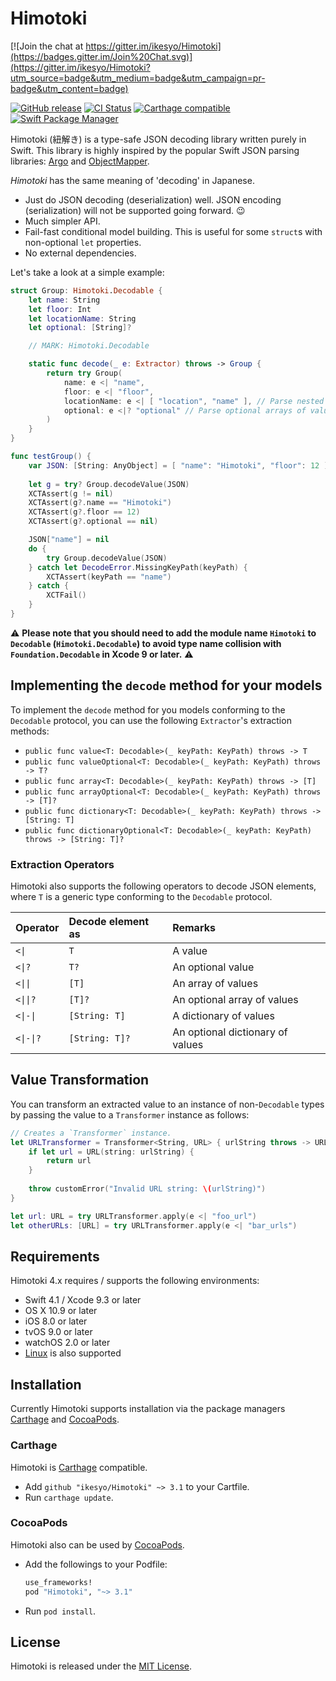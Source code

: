 # Himotoki

[![Join the chat at https://gitter.im/ikesyo/Himotoki](https://badges.gitter.im/Join%20Chat.svg)](https://gitter.im/ikesyo/Himotoki?utm_source=badge&utm_medium=badge&utm_campaign=pr-badge&utm_content=badge)

[![GitHub release](https://img.shields.io/github/release/ikesyo/Himotoki.svg)](https://github.com/ikesyo/Himotoki/releases)
[![CI Status](https://travis-ci.org/ikesyo/Himotoki.svg)](https://travis-ci.org/ikesyo/Himotoki)
[![Carthage compatible](https://img.shields.io/badge/Carthage-compatible-4BC51D.svg?style=flat)](https://github.com/Carthage/Carthage)
[![Swift Package Manager](https://img.shields.io/badge/Swift%20Package%20Manager-compatible-brightgreen.svg)](https://github.com/apple/swift-package-manager)

Himotoki (紐解き) is a type-safe JSON decoding library written purely in Swift. This library is highly inspired by the popular Swift JSON parsing libraries: [Argo](https://github.com/thoughtbot/Argo) and [ObjectMapper](https://github.com/Hearst-DD/ObjectMapper).

_Himotoki_ has the same meaning of 'decoding' in Japanese.

- Just do JSON decoding (deserialization) well. JSON encoding (serialization) will not be supported going forward. :wink:
- Much simpler API.
- Fail-fast conditional model building. This is useful for some `struct`s with non-optional `let` properties.
- No external dependencies.

Let's take a look at a simple example:

```swift
struct Group: Himotoki.Decodable {
    let name: String
    let floor: Int
    let locationName: String
    let optional: [String]?

    // MARK: Himotoki.Decodable

    static func decode(_ e: Extractor) throws -> Group {
        return try Group(
            name: e <| "name",
            floor: e <| "floor",
            locationName: e <| [ "location", "name" ], // Parse nested objects
            optional: e <|? "optional" // Parse optional arrays of values
        )
    }
}

func testGroup() {
    var JSON: [String: AnyObject] = [ "name": "Himotoki", "floor": 12 ]
    
    let g = try? Group.decodeValue(JSON)
    XCTAssert(g != nil)
    XCTAssert(g?.name == "Himotoki")
    XCTAssert(g?.floor == 12)
    XCTAssert(g?.optional == nil)

    JSON["name"] = nil
    do {
        try Group.decodeValue(JSON)
    } catch let DecodeError.MissingKeyPath(keyPath) {
        XCTAssert(keyPath == "name")
    } catch {
        XCTFail()
    }
}
```

:warning: __Please note that you should need to add the module name `Himotoki` to `Decodable` (`Himotoki.Decodable`) to avoid type name collision with `Foundation.Decodable` in Xcode 9 or later.__ :warning:

## Implementing the `decode` method for your models

To implement the `decode` method for you models conforming to the `Decodable` protocol, you can use the following `Extractor`'s extraction methods:

- `public func value<T: Decodable>(_ keyPath: KeyPath) throws -> T`
- `public func valueOptional<T: Decodable>(_ keyPath: KeyPath) throws -> T?`
- `public func array<T: Decodable>(_ keyPath: KeyPath) throws -> [T]`
- `public func arrayOptional<T: Decodable>(_ keyPath: KeyPath) throws -> [T]?`
- `public func dictionary<T: Decodable>(_ keyPath: KeyPath) throws -> [String: T]`
- `public func dictionaryOptional<T: Decodable>(_ keyPath: KeyPath) throws -> [String: T]?`

### Extraction Operators

Himotoki also supports the following operators to decode JSON elements, where `T` is a generic type conforming to the `Decodable` protocol.

| Operator  | Decode element as | Remarks                          |
|:----------|:------------------|:---------------------------------|
| `<\|`     | `T`               | A value                          |
| `<\|?`    | `T?`              | An optional value                |
| `<\|\|`   | `[T]`             | An array of values               |
| `<\|\|?`  | `[T]?`            | An optional array of values      |
| `<\|-\|`  | `[String: T]`     | A dictionary of values           |
| `<\|-\|?` | `[String: T]?`    | An optional dictionary of values |

## Value Transformation

You can transform an extracted value to an instance of non-`Decodable` types by passing the value to a `Transformer` instance as follows:

```swift
// Creates a `Transformer` instance.
let URLTransformer = Transformer<String, URL> { urlString throws -> URL in
    if let url = URL(string: urlString) {
        return url
    }
    
    throw customError("Invalid URL string: \(urlString)")
}

let url: URL = try URLTransformer.apply(e <| "foo_url")
let otherURLs: [URL] = try URLTransformer.apply(e <| "bar_urls")
```

## Requirements

Himotoki 4.x requires / supports the following environments:

- Swift 4.1 / Xcode 9.3 or later
- OS X 10.9 or later
- iOS 8.0 or later
- tvOS 9.0 or later
- watchOS 2.0 or later
- [Linux](https://swift.org/download/#linux) is also supported

## Installation

Currently Himotoki supports installation via the package managers [Carthage](https://github.com/Carthage/Carthage) and [CocoaPods](https://cocoapods.org/).

### Carthage

Himotoki is [Carthage](https://github.com/Carthage/Carthage) compatible.

- Add `github "ikesyo/Himotoki" ~> 3.1` to your Cartfile.
- Run `carthage update`.

### CocoaPods

Himotoki also can be used by [CocoaPods](https://cocoapods.org/).

- Add the followings to your Podfile:

    ```ruby
    use_frameworks!
    pod "Himotoki", "~> 3.1"
    ```

- Run `pod install`.

## License

Himotoki is released under the [MIT License](LICENSE.md).
